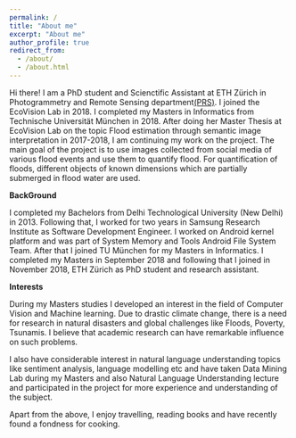 ```yaml
---
permalink: /
title: "About me"
excerpt: "About me"
author_profile: true
redirect_from: 
  - /about/
  - /about.html
---
```

Hi there! I am a PhD student and Scienctific Assistant at ETH Zürich in Photogrammetry and Remote Sensing department[(PRS)](https://prs.igp.ethz.ch/). I joined the EcoVision Lab in 2018. I completed my Masters in Informatics from Technische Universität München in 2018. After doing her Master Thesis at EcoVision Lab on the topic Flood estimation through semantic image interpretation in 2017-2018, I am continuing my work on the project. The main goal of the project is to use images collected from social media of various flood events and use them to quantify flood. For quantification of floods, different objects of known dimensions which are partially submerged in flood water are used.

**BackGround**

I completed my Bachelors from Delhi Technological University (New Delhi) in 2013. Following that, I worked for two years in Samsung Research Institute as Software Development Engineer. I worked on Android kernel platform and was part of System Memory and Tools Android File System Team. After that I joined TU München for my Masters in Informatics. I completed my Masters in September 2018 and following that I joined in November 2018, ETH Zürich as PhD student and research assistant. 

**Interests**

During my Masters studies I developed an interest in the field of Computer Vision and Machine learning. Due to drastic climate change, there is a need for research in natural disasters and global challenges like Floods, Poverty, Tsunamis. I believe that academic research can have remarkable influence on such problems. 

I also have considerable interest in natural language understanding topics like sentiment analysis, language modelling etc and have taken Data Mining Lab during my Masters and also Natural Language Understanding lecture and participated in the project for more experience and understanding of the subject. 

Apart from the above, I enjoy travelling, reading books and have recently found a fondness for cooking. 

